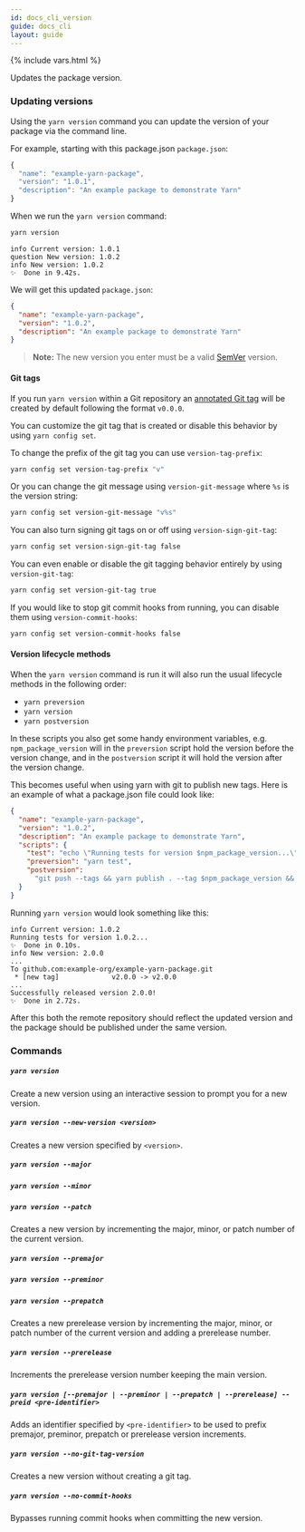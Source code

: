 ```yaml
---
id: docs_cli_version
guide: docs_cli
layout: guide
---
```


{% include vars.html %}

<p class="lead">Updates the package version.</p>

### Updating versions <a class="toc" id="toc-updating-versions" href="#toc-updating-versions"></a>

Using the `yarn version` command you can update the version of your package via
the command line.

For example, starting with this package.json `package.json`:

```js
{
  "name": "example-yarn-package",
  "version": "1.0.1",
  "description": "An example package to demonstrate Yarn"
}
```

When we run the `yarn version` command:

```sh
yarn version
```

```
info Current version: 1.0.1
question New version: 1.0.2
info New version: 1.0.2
✨  Done in 9.42s.
```

We will get this updated `package.json`:

```json
{
  "name": "example-yarn-package",
  "version": "1.0.2",
  "description": "An example package to demonstrate Yarn"
}
```

> **Note:** The new version you enter must be a valid
> [SemVer]({{url_base}}/docs/dependency-versions#toc-semantic-versioning)
> version.

#### Git tags <a class="toc" id="toc-git-tags" href="#toc-git-tags"></a>

If you run `yarn version` within a Git repository an
[annotated Git tag](https://git-scm.com/book/en/v2/Git-Basics-Tagging) will be created by
default following the format `v0.0.0`.

You can customize the git tag that is created or disable this behavior by using
`yarn config set`.

To change the prefix of the git tag you can use `version-tag-prefix`:

```sh
yarn config set version-tag-prefix "v"
```

Or you can change the git message using `version-git-message` where `%s` is the
version string:

```sh
yarn config set version-git-message "v%s"
```

You can also turn signing git tags on or off using `version-sign-git-tag`:

```sh
yarn config set version-sign-git-tag false
```

You can even enable or disable the git tagging behavior entirely by using
`version-git-tag`:

```sh
yarn config set version-git-tag true
```

If you would like to stop git commit hooks from running, you can disable them
using `version-commit-hooks`:

```sh
yarn config set version-commit-hooks false
```

#### Version lifecycle methods <a class="toc" id="toc-version-lifecycle" href="#toc-version-lifecycle"></a>

When the `yarn version` command is run it will also run the usual lifecycle methods in the following order:

- `yarn preversion`
- `yarn version`
- `yarn postversion`

In these scripts you also get some handy environment variables, e.g. `npm_package_version` will in the `preversion` script hold the version before the version change, and in the `postversion` script it will hold the version after the version change.

This becomes useful when using yarn with git to publish new tags. Here is an example of what a package.json file could look like:

```json
{
  "name": "example-yarn-package",
  "version": "1.0.2",
  "description": "An example package to demonstrate Yarn",
  "scripts": {
    "test": "echo \"Running tests for version $npm_package_version...\"",
    "preversion": "yarn test",
    "postversion":
      "git push --tags && yarn publish . --tag $npm_package_version && git push && echo \"Successfully released version $npm_package_version!\""
  }
}
```

Running `yarn version` would look something like this:

```
info Current version: 1.0.2
Running tests for version 1.0.2...
✨  Done in 0.10s.
info New version: 2.0.0
...
To github.com:example-org/example-yarn-package.git
 * [new tag]             v2.0.0 -> v2.0.0
...
Successfully released version 2.0.0!
✨  Done in 2.72s.
```

After this both the remote repository should reflect the updated version and the package should be published under the same version.

### Commands <a class="toc" id="toc-commands" href="#toc-commands"></a>

##### `yarn version` <a class="toc" id="toc-yarn-version" href="#toc-yarn-version"></a>

Create a new version using an interactive session to prompt you for a new
version.

##### `yarn version --new-version <version>` <a class="toc" id="toc-yarn-version-new-version" href="#toc-yarn-version-new-version"></a>

Creates a new version specified by `<version>`.

##### `yarn version --major` <a class="toc" id="toc-yarn-version-major" href="#toc-yarn-version-major"></a>

##### `yarn version --minor` <a class="toc" id="toc-yarn-version-minor" href="#toc-yarn-version-minor"></a>

##### `yarn version --patch` <a class="toc" id="toc-yarn-version-patch" href="#toc-yarn-version-patch"></a>

Creates a new version by incrementing the major, minor, or patch number of the current version.

##### `yarn version --premajor` <a class="toc" id="toc-yarn-version-premajor" href="#toc-yarn-version-premajor"></a>

##### `yarn version --preminor` <a class="toc" id="toc-yarn-version-preminor" href="#toc-yarn-version-preminor"></a>

##### `yarn version --prepatch` <a class="toc" id="toc-yarn-version-prepatch" href="#toc-yarn-version-prepatch"></a>

Creates a new prerelease version by incrementing the major, minor, or patch number of the current version and adding a prerelease number.

##### `yarn version --prerelease` <a class="toc" id="toc-yarn-version-prerelease" href="#toc-yarn-version-prerelease"></a>

Increments the prerelease version number keeping the main version.

##### `yarn version [--premajor | --preminor | --prepatch | --prerelease] --preid <pre-identifier>` <a class="toc" id="toc-yarn-version-preid" href="#toc-yarn-version-preid"></a>

Adds an identifier specified by `<pre-identifier>` to be used to prefix premajor, preminor, prepatch or prerelease version increments.

##### `yarn version --no-git-tag-version` <a class="toc" id="toc-yarn-version-no-git-tag-version" href="#toc-yarn-version-no-git-tag-version"></a>

Creates a new version without creating a git tag.

##### `yarn version --no-commit-hooks` <a class="toc" id="toc-yarn-version-no-commit-hooks" href="#toc-yarn-version-no-commit-hooks"></a>

Bypasses running commit hooks when committing the new version.
